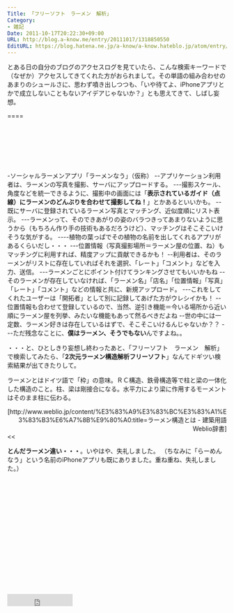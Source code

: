 ```yaml
---
Title: 「フリーソフト　ラーメン　解析」
Category:
- 雑記
Date: 2011-10-17T20:22:30+09:00
URL: http://blog.a-know.me/entry/20111017/1318850550
EditURL: https://blog.hatena.ne.jp/a-know/a-know.hateblo.jp/atom/entry/12921228815727979420
---
```



とある日の自分のブログのアクセスログを見ていたら、こんな検索キーワードで（なぜか）アクセスしてきてくれた方がおられまして。その単語の組み合わせのあまりのシュールさに、思わず噴き出しつつも、「いや待てよ、iPhoneアプリとかで成立しないこともないアイデアじゃないか？」とも思えてきて、しばし妄想。

====

<script async src="//pagead2.googlesyndication.com/pagead/js/adsbygoogle.js"></script>
<!-- article-top -->
<ins class="adsbygoogle"
     style="display:inline-block;width:728px;height:90px"
     data-ad-client="ca-pub-3463034538369189"
     data-ad-slot="8367620130"></ins>
<script>
(adsbygoogle = window.adsbygoogle || []).push({});
</script>


-ソーシャルラーメンアプリ「ラーメンなう」（仮称）
--アプリケーション利用者は、ラーメンの写真を撮影、サーバにアップロードする。
---撮影スケール、角度などを統一できるように、撮影中の画面には「<span class="deco" style="font-weight:bold;">表示されているガイド（点線）にラーメンのどんぶりを合わせて撮影してね！</span>」とかあるといいかも。
--既にサーバに登録されているラーメン写真とマッチング、近似度順にリスト表示。
---ラーメンって、そのできあがりの姿のバラつきってあまりないように思うから（もちろん作り手の技術もあるだろうけど）、マッチングはそこそこいけそうな気がする。
----植物の葉っぱでその植物の名前を出してくれるアプリがあるくらいだし・・・
---位置情報（写真撮影場所＝ラーメン屋の位置、ね）もマッチングに利用すれば、精度アップに貢献できるかも！
--利用者は、そのラーメンがリストに存在していればそれを選択、「レート」「コメント」などを入力、送信。
---ラーメンごとにポイント付けてランキングさせてもいいかもね
--そのラーメンが存在していなければ、「ラーメン名」「店名」「位置情報」「写真」「レート」「コメント」などの情報と共に、新規アップロード。
---これをしてくれたユーザーは「開拓者」として別に記録してあげた方がウレシイかも！
--位置情報も合わせて登録しているので、当然、逆引き機能＝今いる場所から近い順にラーメン屋を列挙、みたいな機能もあって然るべきだよね
--世の中には一定数、ラーメン好きは存在しているはずで、そこそこいけるんじゃないか？？
---ただ残念なことに、<span class="deco" style="font-weight:bold;">僕はラーメン、そうでもない</span>んですよね。。



・・・と、ひとしきり妄想し終わったあと、「フリーソフト　ラーメン　解析」で検索してみたら、「<span class="deco" style="font-weight:bold;">2次元ラーメン構造解析フリーソフト</span>」なんてドギツい検索結果が出てきたりして。


>>
ラーメンとはドイツ語で「枠」の意味。ＲＣ構造、鉄骨構造等で柱と梁の一体化した構造のこと。柱、梁は剛接合になる。水平力により梁に作用するモーメントはそのまま柱に伝わる。

<div align=right>[http://www.weblio.jp/content/%E3%83%A9%E3%83%BC%E3%83%A1%E3%83%B3%E6%A7%8B%E9%80%A0:title=ラーメン構造とは - 建築用語 Weblio辞書]</div>
<<


<span class="deco" style="font-weight:bold;">とんだラーメン違い・・・</span>。いやはや、失礼しました。
（ちなみに「らーめんなう」という名前のiPhoneアプリも既にありました。重ね重ね、失礼しました。）

<script async src="//pagead2.googlesyndication.com/pagead/js/adsbygoogle.js"></script>
<!-- article-bottom2 -->
<ins class="adsbygoogle"
     style="display:inline-block;width:300px;height:250px"
     data-ad-client="ca-pub-3463034538369189"
     data-ad-slot="5274552934"></ins>
<script>
(adsbygoogle = window.adsbygoogle || []).push({});
</script>


<iframe src="http://blog.hatena.ne.jp/a-know/a-know.hateblo.jp/subscribe/iframe" allowtransparency="true" frameborder="0" scrolling="no" width="150" height="28"></iframe>

